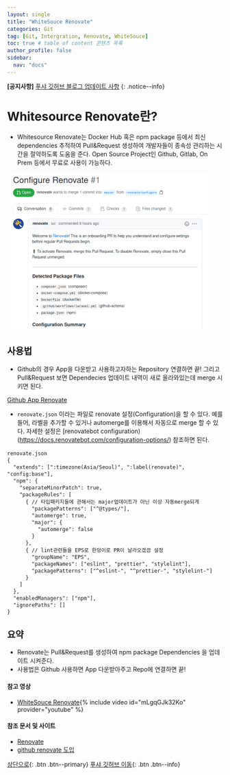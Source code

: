 ```yaml
---
layout: single
title: "WhiteSouce Renovate"
categories: Git
tag: [Git, Intergration, Renovate, WhiteSouce]
toc: true # table of content 콘텐츠 목록
author_profile: false
sidebar:
  nav: "docs"
---
```


**[공지사항]** [푸샤 깃허브 블로그 업데이트 사항](https://github.com/de24world/de24world.github.io)
{: .notice--info}

# Whitesource Renovate란?

- Whitesource Renovate는 Docker Hub 혹은 npm package 등에서 최신 dependencies 추적하여 Pull&Request 생성하여 개발자들이 종속성 관리하는 시간을 절약하도록 도움을 준다. Open Source Project인 Github, Gitlab, On Prem 등에서 무료로 사용이 가능하다.

<img src="/assets/images/Git/renovate.png" />

## 사용법

- Github의 경우 App을 다운받고 사용하고자하는 Repository 연결하면 끝! 그리고 Pull&Request 보면 Dependecies 업데이트 내역이 새로 올라와있는데 merge 시키면 된다.

[Github App Renovate](https://github.com/apps/renovate)

- `renovate.json` 이라는 파일로 renovate 설정(Configuration)을 할 수 있다. 예를 들어, 라벨을 추가할 수 있거나 automerge를 이용해서 자동으로 merge 할 수 있다. 자세한 설정은 [renovatebot configuration)(https://docs.renovatebot.com/configuration-options/) 참조하면 된다.

```
renovate.json
{
  "extends": [":timezone(Asia/Seoul)", ":label(renovate)", "config:base"],
  "npm": {
    "separateMinorPatch": true,
    "packageRules": [
      { // 타입패키지들에 관해서는 major업데이트가 아닌 이상 자동merge되게
        "packagePatterns": ["^@types/"],
        "automerge": true,
        "major": {
          "automerge": false
        }
      },
      { // lint관련들을 EPS로 한덩이로 PR이 날라오겠끔 설정
        "groupName": "EPS",
        "packageNames": ["eslint", "prettier", "stylelint"],
        "packagePatterns": ["^eslint-", "^prettier-", "stylelint-"]
      }
    ]
  },
  "enabledManagers": ["npm"],
  "ignorePaths": []
}

```

<div class="notice--success">
<h2>요약</h2>
<ul>
  <li>Renovate는 Pull&Request를 생성하여 npm package Dependencies 을 업데이트 시켜준다. </li>
  <li>사용법은 Github 사용하면 App 다운받아주고 Repo에 연결하면 끝! </li>
</ul>
</div>

#### 참고 영상

- [WhiteSouce Renovate](https://youtu.be/mLgqGJk32Ko){% include video id="mLgqGJk32Ko" provider="youtube" %}

#### 참조 문서 및 사이트

- [Renovate](https://github.com/apps/renovate)
- [github renovate 도입](https://heewon26.tistory.com/369)

[상단으로](#svg-란){: .btn .btn--primary}
[푸샤 깃허브 이동](https://github.com/de24world){: .btn .btn--info}

